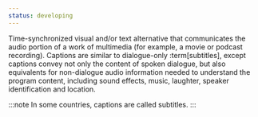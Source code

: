 ```yaml
---
status: developing
---
```


Time-synchronized visual and/or text alternative that communicates the audio portion of a work of multimedia (for example, a movie or podcast recording). Captions are similar to dialogue-only :term[subtitles], except captions convey not only the content of spoken dialogue, but also equivalents for non-dialogue audio information needed to understand the program content, including sound effects, music, laughter, speaker identification and location.

:::note
In some countries, captions are called subtitles.
:::